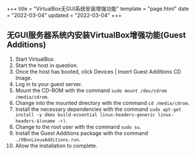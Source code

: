 +++
title = "VirtualBox无GUI系统安装增强功能"
template = "page.html"
date = "2022-03-04"
updated = "2022-03-04"
+++

## 无GUI服务器系统内安装VirtualBox增强功能(Guest Additions)

1. Start VirtualBox.
2. Start the host in question.
3. Once the host has booted, click Devices | Insert Guest Additions CD Image.
4. Log in to your guest server.
5. Mount the CD-ROM with the command `sudo mount /dev/cdrom /media/cdrom`.
6. Change into the mounted directory with the command `cd /media/cdrom`.
7. Install the necessary dependencies with the command `sudo apt-get install -y dkms build-essential linux-headers-generic linux-headers-$(uname -r)`.
8. Change to the root user with the command `sudo su`.
9. Install the Guest Additions package with the command `./VBoxLinuxAdditions.run`.
10. Allow the installation to complete.

